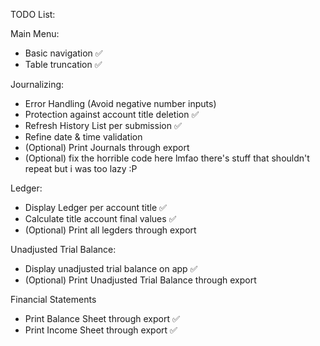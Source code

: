 TODO List:

Main Menu:
  - Basic navigation ✅
  - Table truncation ✅

Journalizing: 
  - Error Handling (Avoid negative number inputs)  
  - Protection against account title deletion ✅
  - Refresh History List per submission ✅
  - Refine date & time validation 
  - (Optional) Print Journals through export
  - (Optional) fix the horrible code here lmfao there's stuff that shouldn't repeat but i was too lazy :P

Ledger:
  - Display Ledger per account title ✅
  - Calculate title account final values ✅
  - (Optional) Print all legders through export 

Unadjusted Trial Balance:
  - Display unadjusted trial balance on app ✅
  - (Optional) Print Unadjusted Trial Balance through export

Financial Statements
  - Print Balance Sheet through export ✅
  - Print Income Sheet through export ✅
